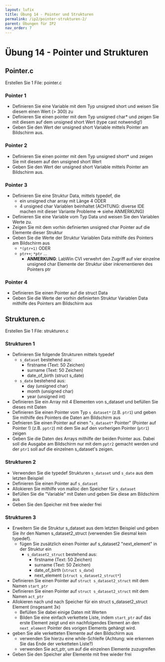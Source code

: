 ```yaml
---
layout: lufix
title: Übung 14 - Pointer und Strukturen
permalink: /ip2/pointer-strukturen-2/
parent: Übungen für IP2
nav_order: 7
---
```


# Übung 14 - Pointer und Strukturen

## Pointer.c

Erstellen Sie 1 File: pointer.c

### Pointer 1

- Definieren Sie eine Variable mit dem Typ unsigned short und weisen Sie diesem einen Wert (> 300) zu
- Definieren Sie einen pointer mit dem Typ unsigned char\* und zeigen Sie mit diesem auf dem unsigned short Wert (type cast notwendig!)
- Geben Sie den Wert der unsigned short Variable mittels Pointer am Bildschirm aus.

### Pointer 2

- Definieren Sie einen pointer mit dem Typ unsigned short\* und zeigen Sie mit diesem auf den unsigned short Wert
- Geben Sie den Wert der unsigned short Variable mittels Pointer am Bildschirm aus.

### Pointer 3

- Definieren Sie eine Struktur Data, mittels typedef, die
  - ein unsigned char array mit Länge 4 ODER
  - 4 unsigned char Variablen beinhaltet (ACHTUNG: diverse IDE machen mit dieser Variante Probleme => siehe ANMERKUNG)
- Definieren Sie eine Variable vom Typ Data und weisen Sie den Variablen Werte zu.
- Zeigen Sie mit dem vorhin definierten unsigned char Pointer auf die Elemente dieser Struktur
- Geben Sie die Werte der Struktur Variablen Data mithilfe des Pointers am Bildschirm aus
  - `*(ptr+1)` ODER
  - `ptr++`; `*ptr` ...
    - **ANMERKUNG**: LabWin CVI verwehrt den Zugriff auf vier einzelne unsigned char Elemente der Struktur über inkrementieren des Pointers ptr

### Pointer 4

- Definieren Sie einen Pointer auf die struct Data
- Geben Sie die Werte der vorhin definierten Struktur Variablen Data mithilfe des Pointers am Bildschirm aus

## Strukturen.c

Erstellen Sie 1 File: strukturen.c

### Strukturen 1

- Definieren Sie folgende Strukturen mittels typedef
  - `s_dataset` bestehend aus:
    - firstname (Text: 50 Zeichen)
    - surname (Text: 50 Zeichen)
    - date_of_birth (struct s_date)
  - `s_date` bestehend aus:
    - day (unsigned char)
    - month (unsigned char)
    - year (unsigned int)
- Definieren Sie ein Array mit 4 Elementen von s_dataset und befüllen Sie dieses mit Daten
- Definieren Sie einen Pointer vom Typ `s_dataset*` (z.B. `ptr1`) und geben Sie mithilfe des Pointers die Daten am Bildschirm aus
- Defnieren Sie einen Pointer auf einen "`s_dataset*` Pointer" (Pointer auf Pointer !) (z.B. `pptr2`) mit dem Sie auf den vorherigen Pointer (`ptr1`) zeigen
- Geben Sie die Daten des Arrays mithilfe der beiden Pointer aus. Dabei soll die Ausgabe am Bildschirm nur mit dem `pptr2` gemacht werden und der `ptr1` soll auf die einzelnen s_dataset's zeigen.

### Strukturen 2

- Verwenden Sie die typedef Strukturen `s_dataset` und `s_date` aus dem letzten Beispiel
- Definieren Sie einen Pointer auf `s_dataset`
- Allokieren Sie mithilfe von malloc den Speicher für `s_dataset`
- Befüllen Sie die "Variable" mit Daten und geben Sie diese am Bildschirm aus
- Geben Sie den Speicher mit free wieder frei

### Strukturen 3

- Erweitern Sie die Struktur s_dataset aus dem letzten Beispiel und geben Sie ihr den Namen s_dataset2_struct (verwenden Sie diesmal kein typedef).
  - fügen Sie zusätzlich einen Pointer auf s_dataset2 "next_element" in der Struktur ein
    - `s_dataset2_struct` bestehend aus:
      - firstname (Text: 50 Zeichen)
      - surname (Text: 50 Zeichen)
      - date_of_birth (`struct s_date`)
      - next_element (`struct s_dataset2_struct*`)
- Definieren Sie einen Pointer auf `struct s_dataset2_struct` mit dem Namen `start_ptr`
- Definieren Sie einen Pointer auf `struct s_dataset2_struct` mit dem Namen `act_ptr`
- Allokieren nach und nach Speicher für ein struct s_dataset2_struct Element (insgesamt 3x)
  - Befüllen Sie dabei einige Daten mit Werten
  - Bilden Sie eine einfach verkettete Liste, indem `start_ptr` auf das erste Element zeigt und ein nachfolgendes Element an den `next_element` Pointer des vorigen Elements gehängt wird.
- geben Sie alle verketteten Elemente auf den Bildschirm aus
  - verwenden Sie hierzu eine while-Schleife (Achtung: wie erkennen Sie das Ende der verketteten Liste?)
  - verwenden Sie act_ptr, um auf die einzelnen Elemente zuzugreifen
- Geben Sie den Speicher aller Elemente mit free wieder frei
